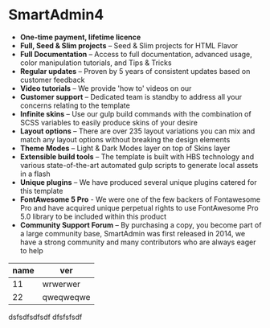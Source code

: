 # SmartAdmin4

* **One-time payment, lifetime licence**
* **Full, Seed & Slim projects** – Seed & Slim projects for HTML Flavor
* **Full Documentation** – Access to full documentation, advanced usage, color manipulation tutorials, and Tips & Tricks
* **Regular updates** – Proven by 5 years of consistent updates based on customer feedback
* **Video tutorials** – We provide 'how to' videos on our
* **Customer support** – Dedicated team is standby to address all your concerns relating to the template
* **Infinite skins** – Use our gulp build commands with the combination of SCSS variables to easily produce skins of your desire
* **Layout options** – There are over 235 layout variations you can mix and match any layout options without breaking the design elements
* **Theme Modes** – Light & Dark Modes layer on top of Skins layer
* **Extensible build tools** – The template is built with HBS technology and various state-of-the-art automated gulp scripts to generate local assets in a flash
* **Unique plugins** – We have produced several unique plugins catered for this template
* **FontAwesome 5 Pro** - We were one of the few backers of Fontawesome Pro and have acquired unique perpetual rights to use FontAwesome Pro 5.0 library to be included within this product
* **Community Support Forum** – By purchasing a copy, you become part of a large community base, SmartAdmin was first released in 2014, we have a strong community and many contributors who are always eager to help


| name | ver |
| --- | --- |
|  11|   wrwerwer|
| 22|   qweqweqwe|

dsfsdfsdfsdf dfsfsfsdf
